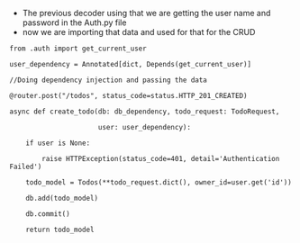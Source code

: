 - The previous decoder using that we are getting the user name and password in the Auth.py file 
- now we are importing that data and used for that for the CRUD
```
from .auth import get_current_user

user_dependency = Annotated[dict, Depends(get_current_user)]

//Doing dependency injection and passing the data

@router.post("/todos", status_code=status.HTTP_201_CREATED)

async def create_todo(db: db_dependency, todo_request: TodoRequest,

                      user: user_dependency):

    if user is None:

        raise HTTPException(status_code=401, detail='Authentication Failed')

    todo_model = Todos(**todo_request.dict(), owner_id=user.get('id'))

    db.add(todo_model)

    db.commit()

    return todo_model
```